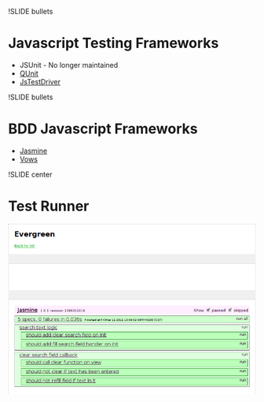 !SLIDE bullets
# Javascript Testing Frameworks

* JSUnit - No longer maintained
* [QUnit](http://docs.jquery.com/Qunit)
* [JsTestDriver](http://code.google.com/p/js-test-driver/)


!SLIDE bullets
# BDD Javascript Frameworks

* [Jasmine](http://pivotal.github.com/jasmine/)
* [Vows](http://vowsjs.org/)

!SLIDE center
# Test Runner

![Evergreen testrunner](evergreen.png)


